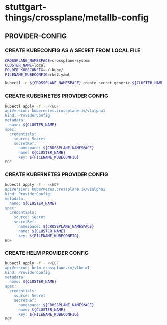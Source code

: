 # stuttgart-things/crossplane/metallb-config

## PROVIDER-CONFIG

### CREATE KUBECONFIG AS A SECRET FROM LOCAL FILE

```bash
CROSSPLANE_NAMESPACE=crossplane-system
CLUSTER_NAME=local
FOLDER_KUBECONFIG=~/.kube/
FILENAME_KUBECONFIG=rke2.yaml
```

```bash
kubectl -n ${CROSSPLANE_NAMESPACE} create secret generic ${CLUSTER_NAME} --from-file=${FOLDER_KUBECONFIG}/${FILENAME_KUBECONFIG}
```

### CREATE KUBERNETES PROVIDER CONFIG

```bash
kubectl apply -f - <<EOF
apiVersion: kubernetes.crossplane.io/v1alpha1
kind: ProviderConfig
metadata:
  name: ${CLUSTER_NAME}
spec:
  credentials:
    source: Secret
    secretRef:
      namespace: ${CROSSPLANE_NAMESPACE}
      name: ${CLUSTER_NAME}
      key: ${FILENAME_KUBECONFIG}
EOF
```

### CREATE KUBERNETES PROVIDER CONFIG

```bash
kubectl apply -f - <<EOF
apiVersion: kubernetes.crossplane.io/v1alpha1
kind: ProviderConfig
metadata:
  name: ${CLUSTER_NAME}
spec:
  credentials:
    source: Secret
    secretRef:
      namespace: ${CROSSPLANE_NAMESPACE}
      name: ${CLUSTER_NAME}
      key: ${FILENAME_KUBECONFIG}
EOF
```

### CREATE HELM PROVIDER CONFIG

```bash
kubectl apply -f - <<EOF
apiVersion: helm.crossplane.io/v1beta1
kind: ProviderConfig
metadata:
  name: ${CLUSTER_NAME}
spec:
  credentials:
    source: Secret
    secretRef:
      namespace: ${CROSSPLANE_NAMESPACE}
      name: ${CLUSTER_NAME}
      key: ${FILENAME_KUBECONFIG}
EOF
```